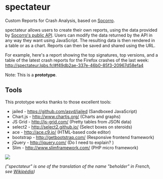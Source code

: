 # spectateur

Custom Reports for Crash Analysis, based on [Socorro](https://github.com/mozilla/socorro). 

spectateur allows users to create their own reports, using the data provided by 
[Socorro's public API](https://crash-stats.mozilla.com/api/). 
Users can modify the data returned by the API in any way they want using JavaScript. The resulting data
is then rendered in a table or as a chart. Reports can then be saved and shared using the URL. 

For example, here's a report showing the top signatures, top versions, and a table of the latest crash reports for the Firefox crashes of the last week: http://spectateur.lqbs.fr/#f49db2ae-337e-46b0-85f3-20967d58efa4

Note: This is a **prototype**.

## Tools

This prototype works thanks to those excellent tools: 

 * jailed - https://github.com/asvd/jailed (Sandboxed JavaScript)
 * Chart.js - http://www.chartjs.org/ (Charts and graphs)
 * JS Grid - http://js-grid.com/ (Pretty tables from JSON data)
 * select2 - http://select2.github.io/ (Select boxes on steroids)
 * ace - http://ace.c9.io/ (HTML-based code editor)
 * bootstrap - http://getbootstrap.com/ (Responsive frontend framework)
 * jQuery - http://jquery.com/ (Do I need to explain? )
 * Slim - http://www.slimframework.com/ (PHP micro framework)
 
 
 ![](http://vignette3.wikia.nocookie.net/forgottenrealms/images/2/2c/Monster_Manual_5e_-_Beholder_-_p28.jpg/revision/latest/scale-to-width/1000?cb=20141109194926)
 
 *("spectateur" is one of the translation of the name "beholder" 
 in French, see [Wikipédia](http://fr.wikipedia.org/wiki/Tyrann%C5%93il))*
